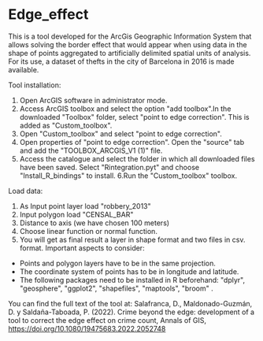 # Edge_effect
This is a tool developed for the ArcGis Geographic Information System that allows solving the border effect that would appear when using data in the shape of points aggregated to artificially delimited spatial units of analysis. For its use, a dataset of thefts in the city of Barcelona in 2016 is made available. 

Tool installation:
1. Open ArcGIS software in administrator mode. 
2. Access ArcGIS toolbox and select the option "add toolbox".In the downloaded "Toolbox" folder, select "point to edge correction". This is added as "Custom_toolbox". 
3. Open "Custom_toolbox" and select "point to edge correction".
4. Open properties of "point to edge correction". Open the "source" tab and add the "TOOLBOX_ARCGIS_V1 (1)" file. 
5. Access the catalogue and select the folder in which all downloaded files have been saved. Select "Rintegration.pyt" and choose "Install_R_bindings" to install. 
6.Run the "Custom_toolbox" toolbox.

Load data:
1. As Input point layer load "robbery_2013"
2. Input polygon load "CENSAL_BAR"
3. Distance to axis (we have chosen 100 meters)
4. Choose linear function or normal function.
5. You will get as final result a layer in shape format and two files in csv. format. 
Important aspects to consider:
- Points and polygon layers have to be in the same projection.
- The coordinate system of points has to be in longitude and latitude. 
- The following packages need to be installed in R beforehand: "dplyr", "geosphere", "ggplot2",  "shapefiles", "maptools", "broom" .

You can find the full text of the tool at:
Salafranca, D., Maldonado-Guzmán, D. y Saldaña-Taboada, P. (2022). Crime beyond the edge: development of a tool to correct the edge effect on crime count, Annals of GIS, https://doi.org/10.1080/19475683.2022.2052748 
